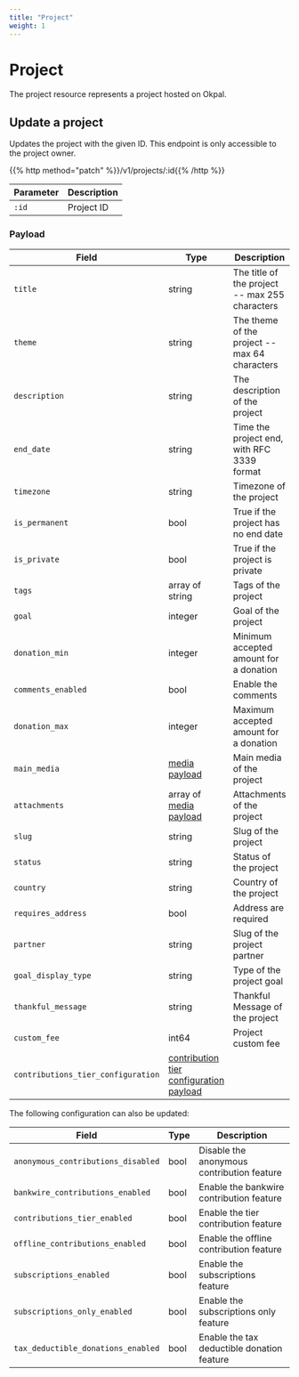 ```yaml
---
title: "Project"
weight: 1
---
```


# Project

The project resource represents a project hosted on Okpal.

## Update a project

Updates the project with the given ID. This endpoint is only accessible to the project owner.

{{% http method="patch" %}}/v1/projects/:id{{% /http %}}

| Parameter | Description |
| --------- | ----------- |
| `:id`     | Project ID  |

### Payload

| Field                              | Type                                                                         | Description                                    |
| ----------------------             | ---------------------------------------------------------------------------- | ---------------------------------------------- |
| `title`                            | string                                                                       | The title of the project -- max 255 characters |
| `theme`                            | string                                                                       | The theme of the project -- max 64 characters  |
| `description`                      | string                                                                       | The description of the project                 |
| `end_date`                         | string                                                                       | Time the project end, with RFC 3339 format     |
| `timezone`                         | string                                                                       | Timezone of the project                        |
| `is_permanent`                     | bool                                                                         | True if the project has no end date            |
| `is_private`                       | bool                                                                         | True if the project is private                 |
| `tags`                             | array of string                                                              | Tags of the project                            |
| `goal`                             | integer                                                                      | Goal of the project                            |
| `donation_min`                     | integer                                                                      | Minimum accepted amount for a donation         |
| `comments_enabled`                 | bool                                                                         | Enable the comments                            |
| `donation_max`                     | integer                                                                      | Maximum accepted amount for a donation         |
| `main_media`                       | [media payload](#media-payload)                                              | Main media of the project                      |
| `attachments`                      | array of [media payload](#media-payload)                                     | Attachments of the project                     |
| `slug`                             | string                                                                       | Slug of the project                            |
| `status`                           | string                                                                       | Status of the project                          |
| `country`                          | string                                                                       | Country of the project                         |
| `requires_address`                 | bool                                                                         | Address are required                           |
| `partner`                          | string                                                                       | Slug of the project partner                    |
| `goal_display_type`                | string                                                                       | Type of the project goal                       |
| `thankful_message`                 | string                                                                       | Thankful Message of the project                |
| `custom_fee`                       | int64                                                                        | Project custom fee                             |
| `contributions_tier_configuration` | [contribution tier configuration payload](#contributions-tier-configuration) |                                                |

The following configuration can also be updated:

| Field                              | Type  | Description                                |
| ---------------------------------- | ----- | ------------------------------------------ |
| `anonymous_contributions_disabled` | bool  | Disable the anonymous contribution feature |
| `bankwire_contributions_enabled`   | bool  | Enable the bankwire contribution feature   |
| `contributions_tier_enabled`       | bool  | Enable the tier contribution feature       |
| `offline_contributions_enabled`    | bool  | Enable the offline contribution feature    |
| `subscriptions_enabled`            | bool  | Enable the subscriptions feature           |
| `subscriptions_only_enabled`       | bool  | Enable the subscriptions only feature      |
| `tax_deductible_donations_enabled` | bool  | Enable the tax deductible donation feature |

